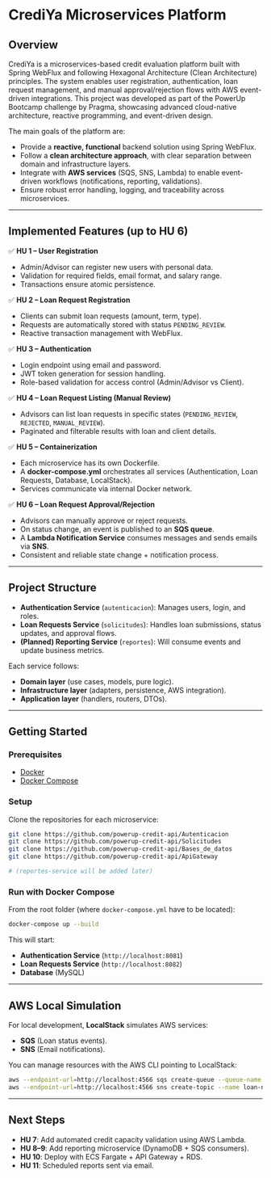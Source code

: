 # CrediYa Microservices Platform

## Overview
CrediYa is a microservices-based credit evaluation platform built with Spring WebFlux and following Hexagonal Architecture (Clean Architecture) principles. The system enables user registration, authentication, loan request management, and manual approval/rejection flows with AWS event-driven integrations. This project was developed as part of the PowerUp Bootcamp challenge by Pragma, showcasing advanced cloud-native architecture, reactive programming, and event-driven design.

The main goals of the platform are:
- Provide a **reactive, functional** backend solution using Spring WebFlux.  
- Follow a **clean architecture approach**, with clear separation between domain and infrastructure layers.  
- Integrate with **AWS services** (SQS, SNS, Lambda) to enable event-driven workflows (notifications, reporting, validations).  
- Ensure robust error handling, logging, and traceability across microservices.  

---

## Implemented Features (up to HU 6)
✅ **HU 1 – User Registration**  
- Admin/Advisor can register new users with personal data.  
- Validation for required fields, email format, and salary range.  
- Transactions ensure atomic persistence.  

✅ **HU 2 – Loan Request Registration**  
- Clients can submit loan requests (amount, term, type).  
- Requests are automatically stored with status `PENDING_REVIEW`.  
- Reactive transaction management with WebFlux.  

✅ **HU 3 – Authentication**  
- Login endpoint using email and password.  
- JWT token generation for session handling.  
- Role-based validation for access control (Admin/Advisor vs Client).  

✅ **HU 4 – Loan Request Listing (Manual Review)**  
- Advisors can list loan requests in specific states (`PENDING_REVIEW`, `REJECTED`, `MANUAL_REVIEW`).  
- Paginated and filterable results with loan and client details.  

✅ **HU 5 – Containerization**  
- Each microservice has its own Dockerfile.  
- A **docker-compose.yml** orchestrates all services (Authentication, Loan Requests, Database, LocalStack).  
- Services communicate via internal Docker network.  

✅ **HU 6 – Loan Request Approval/Rejection**  
- Advisors can manually approve or reject requests.  
- On status change, an event is published to an **SQS queue**.  
- A **Lambda Notification Service** consumes messages and sends emails via **SNS**.  
- Consistent and reliable state change + notification process.  

---

## Project Structure
- **Authentication Service** (`autenticacion`): Manages users, login, and roles.  
- **Loan Requests Service** (`solicitudes`): Handles loan submissions, status updates, and approval flows.  
- **(Planned) Reporting Service** (`reportes`): Will consume events and update business metrics.  

Each service follows:  
- **Domain layer** (use cases, models, pure logic).  
- **Infrastructure layer** (adapters, persistence, AWS integration).  
- **Application layer** (handlers, routers, DTOs).  

---

## Getting Started

### Prerequisites
- [Docker](https://www.docker.com/get-started)  
- [Docker Compose](https://docs.docker.com/compose/)  

### Setup
Clone the repositories for each microservice:
```bash
git clone https://github.com/powerup-credit-api/Autenticacion
git clone https://github.com/powerup-credit-api/Solicitudes
git clone https://github.com/powerup-credit-api/Bases_de_datos
git clone https://github.com/powerup-credit-api/ApiGateway

# (reportes-service will be added later)
```

### Run with Docker Compose
From the root folder (where `docker-compose.yml` have to be located):
```bash
docker-compose up --build
```

This will start:
- **Authentication Service** (`http://localhost:8081`)  
- **Loan Requests Service** (`http://localhost:8082`)  
- **Database** (MySQL)  


---

## AWS Local Simulation
For local development, **LocalStack** simulates AWS services:
- **SQS** (Loan status events).  
- **SNS** (Email notifications).  

You can manage resources with the AWS CLI pointing to LocalStack:
```bash
aws --endpoint-url=http://localhost:4566 sqs create-queue --queue-name loan-events
aws --endpoint-url=http://localhost:4566 sns create-topic --name loan-notifications
```

---

## Next Steps
- **HU 7**: Add automated credit capacity validation using AWS Lambda.  
- **HU 8–9**: Add reporting microservice (DynamoDB + SQS consumers).  
- **HU 10**: Deploy with ECS Fargate + API Gateway + RDS.  
- **HU 11**: Scheduled reports sent via email.  
